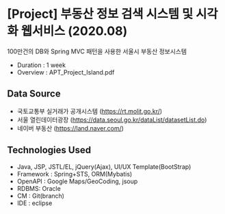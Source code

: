 # [Project] 부동산 정보 검색 시스템 및 시각화 웹서비스 (2020.08)   
100만건의 DB와 Spring MVC 패턴을 사용한 서울시 부동산 정보시스템   
- Duration : 1 week   
- Overview : APT_Project_Island.pdf
   
## Data Source   
- 국토교통부 실거래가 공개시스템 (https://rt.molit.go.kr/)   
- 서울 열린데이터광장 (https://data.seoul.go.kr/dataList/datasetList.do)   
- 네이버 부동산 (https://land.naver.com/)   
   
## Technologies Used   
- Java, JSP, JSTL/EL, jQuery(Ajax), UI/UX Template(BootStrap)   
- Framework : Spring+STS, ORM(Mybatis)   
- OpenAPI : Google Maps/GeoCoding, jsoup   
- RDBMS: Oracle   
- CM : Git(branch)   
- IDE : eclipse   
